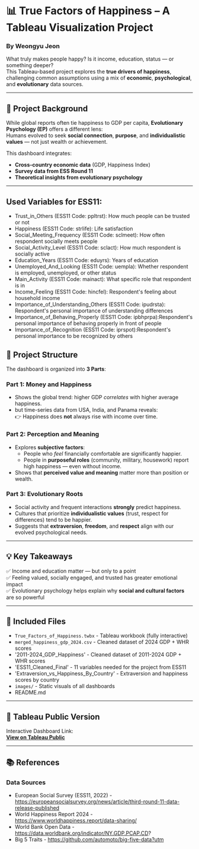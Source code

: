 # 📊 True Factors of Happiness – A Tableau Visualization Project  
### By Weongyu Jeon

What truly makes people happy? Is it income, education, status — or something deeper?  
This Tableau-based project explores the **true drivers of happiness**, challenging common assumptions using a mix of **economic**, **psychological**, and **evolutionary** data sources.

---

## 🧠 Project Background

While global reports often tie happiness to GDP per capita, **Evolutionary Psychology (EP)** offers a different lens:  
Humans evolved to seek **social connection**, **purpose**, and **individualistic values** — not just wealth or achievement.

This dashboard integrates:
- **Cross-country economic data** (GDP, Happiness Index)
- **Survey data from ESS Round 11**
- **Theoretical insights from evolutionary psychology**

---

## Used Variables for ESS11:

- Trust_in_Others (ESS11 Code: ppltrst): How much people can be trusted or not
- Happiness (ESS11 Code: strlife): Life satisfaction
- Social_Meeting_Frequency (ESS11 Code: sclmeet): How often respondent socially meets people
- Social_Activity_Level (ESS11 Code: sclact): How much respondent is socially active
- Education_Years (ESS11 Code: eduyrs): Years of education
- Unemployed_And_Looking (ESS11 Code: uempla): Whether respondent is employed, unemployed, or other status
- Main_Activity (ESS11 Code: mainact): What specific role that respondent is in
- Income_Feeling (ESS11 Code: hincfel): Respondent's feeling about household income
- Importance_of_Understanding_Others (ESS11 Code: ipudrsta): Respondent's personal importance of understanding differences
- Importance_of_Behaving_Properly (ESS11 Code: ipbhprpa):Respondent's personal importance of behaving properly in front of people
- Importance_of_Recognition (ESS11 Code: iprspot):Respondent's personal importance to be recognized by others


## 📂 Project Structure

The dashboard is organized into **3 Parts**:

### **Part 1: Money and Happiness**
- Shows the global trend: higher GDP *correlates* with higher average happiness.
- but time-series data from USA, India, and Panama reveals:  
  👉 Happiness does **not** always rise with income over time.

### **Part 2: Perception and Meaning**
- Explores **subjective factors**:
  - People who *feel* financially comfortable are significantly happier.
  - People in **purposeful roles** (community, military, housework) report high happiness — even without income.
- Shows that **perceived value and meaning** matter more than position or wealth.

### **Part 3: Evolutionary Roots**
- Social activity and frequent interactions **strongly** predict happiness.
- Cultures that prioritize **individualistic values** (trust, respect for differences) tend to be happier.
- Suggests that **extraversion**, **freedom**, and **respect** align with our evolved psychological needs.

---

## 💡 Key Takeaways

✅ Income and education matter — but only to a point  
✅ Feeling valued, socially engaged, and trusted has greater emotional impact  
✅ Evolutionary psychology helps explain why **social and cultural factors** are so powerful

---

## 📁 Included Files

- `True_Factors_of_Happiness.twbx` - Tableau workbook (fully interactive)
- `merged_happiness_gdp_2024.csv` - Cleaned dataset of 2024 GDP + WHR scores
- '2011-2024_GDP_Happiness' - Cleaned dataset of 2011-2024 GDP + WHR scores
- 'ESS11_Cleaned_Final' - 11 variables needed for the project from ESS11
- 'Extraversion_vs_Happiness_By_Country' - Extraversion and happiness scores by country
- `images/` - Static visuals of all dashboards
- README.md

---

## 🔗 Tableau Public Version  
Interactive Dashboard Link:  
**[View on Tableau Public](https://public.tableau.com/app/profile/weongyu.jeon/viz/TrueFactorsofHappiness/Page1)**  

---

## 📚 References

### **Data Sources**
- European Social Survey (ESS11, 2022) - https://europeansocialsurvey.org/news/article/third-round-11-data-release-published
- World Happiness Report 2024 - https://www.worldhappiness.report/data-sharing/
- World Bank Open Data - https://data.worldbank.org/indicator/NY.GDP.PCAP.CD?
- Big 5 Traits - https://github.com/automoto/big-five-data?utm
